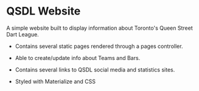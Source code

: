 # QSDL Website

A simple website built to display information about Toronto's Queen Street Dart League.

* Contains several static pages rendered through a pages controller.

* Able to create/update info about Teams and Bars.

* Contains several links to QSDL social media and statistics sites.

* Styled with Materialize and CSS
